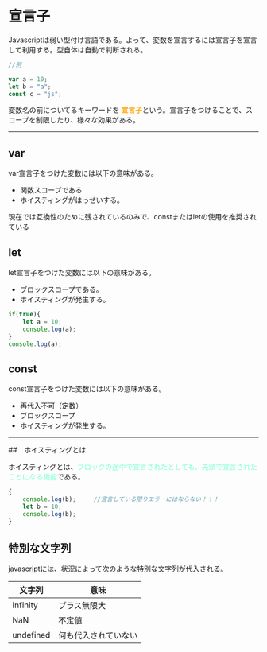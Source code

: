 # 宣言子

Javascriptは弱い型付け言語である。よって、変数を宣言するには宣言子を宣言して利用する。型自体は自動で判断される。

```javascript
//例

var a = 10;
let b = "a";
const c = "js";
```

変数名の前についてるキーワードを <font color = "Orange">**宣言子**</font>という。宣言子をつけることで、スコープを制限したり、様々な効果がある。

***

## var

var宣言子をつけた変数には以下の意味がある。

- 関数スコープである
- ホイスティングがはっせいする。

現在では互換性のために残されているのみで、constまたはletの使用を推奨されている

## let

let宣言子をつけた変数には以下の意味がある。

- ブロックスコープである。
- ホイスティングが発生する。

```javascript
if(true){
    let a = 10;
    console.log(a);
}
console.log(a);
```

## const

const宣言子をつけた変数には以下の意味がある。

- 再代入不可（定数）
- ブロックスコープ
- ホイスティングが発生する。

***

##　ホイスティングとは

ホイスティングとは、<font color = "Aquamarine">ブロックの途中で宣言されたとしても、先頭で宣言されたことになる機能</font>である。

```javascript
{
    console.log(b);     //宣言している限りエラーにはならない！！！
    let b = 10;
    console.log(b);
}
```

## 特別な文字列

javascriptには、状況によって次のような特別な文字列が代入される。

|文字列|意味|
|---|---|
|Infinity|プラス無限大|
|NaN|不定値|
|undefined|何も代入されていない|
